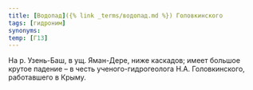 ```yaml
---
title: [Водопад]({% link _terms/водопад.md %}) Головкинского
tags: [гидроним]
synonyms:
temp: [Г13]
---
```


На р. Узень-Баш, в ущ. Яман-Дере, ниже каскадов; имеет большое крутое падение –
в честь ученого-гидрогеолога Н.А. Головкинского, работавшего в Крыму.
